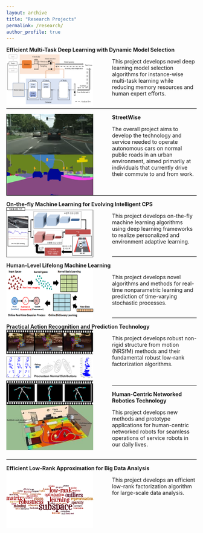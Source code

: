 ```yaml
---
layout: archive
title: "Research Projects"
permalink: /research/
author_profile: true
---
```

**Efficient Multi-Task Deep Learning with Dynamic Model Selection** 
<img src='/images/den4.png' width="230" align="left" style="margin-right:50px">      
   
   This project develops novel deep learning model selection algorithms 
   for instance-wise multi-task learning while reducing memory resources 
   and human expert efforts.<br/><br/>
   
-----
**StreetWise**
<img src='/images/streetwise3.png' width="230" align="left" style="margin-right:50px">    
   
   The overall project aims to develop the technology and service needed to operate
   autonomous cars on normal public roads in an urban environment, aimed primarily
   at individuals that currently drive their commute to and from work.<br/><br/><br/>
  
-----
**On-the-fly Machine Learning for Evolving Intelligent CPS**
<img src='/images/otfml.png' width="230" align="left" style="margin-right:50px">       
   
   This project develops on-the-fly machine learning algorithms using deep learning
   frameworks to realize personalized and environment adaptive learning.<br/><br/> 
  
-----  
**Human-Level Lifelong Machine Learning** 
<img src='/images/ml2.png' width="230" align="left" style="margin-right:50px">      
   
   This project develops novel algorithms and methods for real-time nonparametric
   learning and prediction of time-varying stochastic processes.<br/><br/>
   
-----   
**Practical Action Recognition and Prediction Technology** 
<img src='/images/nrsfm.png' width="230" align="left" style="margin-right:50px">        
   
   This project develops robust non-rigid structure from motion (NRSfM) methods and
   their fundamental robust low-rank factorization algorithms.<br/><br/><br/>
   
-----   
**Human-Centric Networked Robotics Technology** 
<img src='/images/human_centric.jpeg' width="230" height="120" align="left" style="margin-right:50px">     
   
   This project develops new methods and prototype applications for human-centric
   networked robots for seamless operations of service robots in our daily lives.<br/><br/>
    
-----   
**Efficient Low-Rank Approximation for Big Data Analysis** 
<img src='/images/bigdata.png' width="230" align="left" style="margin-right:50px">        
   
   This project develops an efficient low-rank factorization algorithm for large-scale
   data analysis.
  


